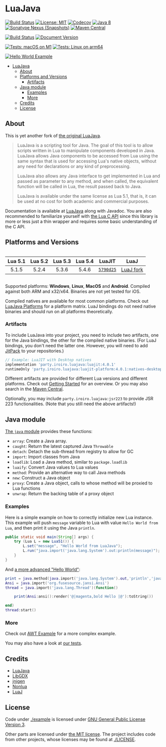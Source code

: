 # LuaJava #

[![Build Status](https://github.com/gudzpoz/luajava/actions/workflows/build-natives.yml/badge.svg)](https://github.com/gudzpoz/luajava/actions/workflows/build-natives.yml)
[![License: MIT](https://img.shields.io/badge/License-MIT-blue.svg)](https://opensource.org/licenses/MIT)
[![Codecov](https://img.shields.io/codecov/c/github/gudzpoz/luajava?label=Coverage)](https://app.codecov.io/gh/gudzpoz/luajava/)
[![Java 8](https://img.shields.io/badge/Java-8-brown)](https://www.oracle.com/java/technologies/java8.html)
[![Sonatype Nexus (Snapshots)](https://img.shields.io/nexus/s/party.iroiro.luajava/luajava?server=https%3A%2F%2Fs01.oss.sonatype.org&label=Nexus&color=pink)](https://s01.oss.sonatype.org/content/repositories/snapshots/party/iroiro/luajava/)
[![Maven Central](https://img.shields.io/maven-central/v/party.iroiro.luajava/luajava?color=blue&label=Maven%20Central)](https://mvnrepository.com/search?q=party.iroiro.luajava)

[![Build Status](https://github.com/gudzpoz/luajava/actions/workflows/docs.yml/badge.svg)](https://github.com/gudzpoz/luajava/actions/workflows/docs.yml)
[![Document Version](https://img.shields.io/github/package-json/v/gudzpoz/luajava?filename=docs%2Fpackage.json&label=Documentation)](https://gudzpoz.github.io/luajava/)

[![Tests: macOS on M1](https://img.shields.io/github/actions/workflow/status/gudzpoz/luajava/build-natives.yml?label=macOS%20on%20M1)](https://github.com/gudzpoz/luajava/actions/workflows/build-natives.yml)
[![Tests: Linux on arm64](https://img.shields.io/circleci/build/github/gudzpoz/luajava/main?label=Linux%20on%20arm64)](https://app.circleci.com/pipelines/github/gudzpoz/luajava)

[![Hello World Example](./docs/.vuepress/public/hello.svg)](https://gudzpoz.github.io/luajava/examples/hello-world-mod.html)

- [LuaJava](#luajava)
  - [About](#about)
  - [Platforms and Versions](#platforms-and-versions)
    - [Artifacts](#artifacts)
  - [Java module](#java-module)
    - [Examples](#examples)
    - [More](#more)
  - [Credits](#credits)
  - [License](#license)

## About ##

This is yet another fork of [the original LuaJava](https://github.com/jasonsantos/luajava).

> LuaJava is a scripting tool for Java. The goal of this tool is to allow scripts written in Lua to manipulate components developed in Java. LuaJava allows Java components to be accessed from Lua using the same syntax that is used for accessing Lua's native objects, without any need for declarations or any kind of preprocessing.
>
> LuaJava also allows any Java interface to get implemented in Lua and passed as parameter to any method, and when called, the equivalent function will be called in Lua, the result passed back to Java.
>
> LuaJava is available under the same license as Lua 5.1, that is, it can be used at no cost for both academic and commercial purposes.

Documentation is available at [LuaJava](https://gudzpoz.github.io/luajava/) along with Javadoc.
You are also recommended to familiarize yourself with [the Lua C API](https://www.lua.org/manual/5.4/manual.html#4)
since this library is more or less just a thin wrapper and requires some basic understanding of the C API.

## Platforms and Versions ##

<div style="display:flex;justify-content:center">

| Lua 5.1 | Lua 5.2 | Lua 5.3 | Lua 5.4 | LuaJIT      |    LuaJ     |
|:-------:|:-------:|:-------:|:-------:|:-----------:|:-----------:|
| 5.1.5   | 5.2.4   | 5.3.6   | 5.4.6   | [`5790d25`] | [LuaJ fork] |

</div>

[`5790d25`]: https://github.com/LuaJIT/LuaJIT/commits/5790d253972c9d78a0c2aece527eda5b134bbbf7

[LuaJ fork]: https://github.com/wagyourtail/luaj

Supported platforms: **Windows**, **Linux**, **MacOS** and **Android**. Compiled against both ARM and x32/x64. Binaries are not yet tested for iOS.

Compiled natives are available for most common platforms. Check out [LuaJava Platforms](https://gudzpoz.github.io/luajava/#platforms) for a platform matrix. LuaJ bindings do not need native binaries and should run on all platforms theoretically.

### Artifacts

To include LuaJava into your project, you need to include two artifacts, one for the Java bindings, the other for the compiled native binaries.
(For LuaJ bindings, you don't need the latter one. However, you will need to add [JitPack](https://jitpack.io/) to your repositories.)

```groovy
// Example: LuaJIT with Desktop natives
implementation 'party.iroiro.luajava:luajit:4.0.1'
runtimeOnly 'party.iroiro.luajava:luajit-platform:4.0.1:natives-desktop'
```

Different artifacts are provided for different Lua versions and different platforms. Check out [Getting Started](https://gudzpoz.github.io/luajava/getting-started.html) for an overview. Or you may also search in the [Maven Central](https://mvnrepository.com/search?q=party.iroiro.luajava).

Optionally, you may include `party.iroiro.luajava:jsr223` to provide JSR 223 functionalities. (Note that you still need the above artifacts!)

## Java module ##

[The `java` module](https://gudzpoz.github.io/luajava/api.html#java-module) provides these functions:

- `array`: Create a Java array.
- `caught`: Return the latest captured Java `Throwable`
- `detach`: Detach the sub-thread from registry to allow for GC
- `import`: Import classes from Java
- `loadlib`: Load a Java method, similar to `package.loadlib`
- `luaify`: Convert Java values to Lua values
- `method`: Provide an alternative way to call Java methods
- `new`: Construct a Java object
- `proxy`: Create a Java object, calls to whose method will be proxied to Lua functions
- `unwrap`: Return the backing table of a proxy object

### Examples

Here is a simple example on how to correctly initialize new Lua instance.
This example will push `message` variable to Lua with value `Hello World from Lua`,
and then print it using the Java `println`.

```java
public static void main(String[] args) {
    try (Lua L = new Lua51()) {
        L.set("message", "Hello World from LuaJava");
        L.run("java.import('java.lang.System').out:println(message)");
    }
}
```

And [a more advanced "Hello World"](https://gudzpoz.github.io/luajava/examples/hello-world-mod.html):

```lua
print = java.method(java.import('java.lang.System').out,'println','java.lang.Object')
Ansi = java.import('org.fusesource.jansi.Ansi')
thread = java.import('java.lang.Thread')(function()

    print(Ansi:ansi():render('@|magenta,bold Hello |@'):toString())

end)
thread:start()
```

### More ###

Check out [AWT Example](https://gudzpoz.github.io/luajava/examples/awt.html) for a more complex example.

You may also have a look at [our tests](./example/src/test/resources).

## Credits ##

 * [LuaJava](https://github.com/jasonsantos/luajava)
 * [LibGDX](https://github.com/libgdx/libgdx)
 * [jnigen](https://github.com/libgdx/gdx-jnigen)
 * [Nonlua](https://github.com/deathbeam/jua)
 * [LuaJ](https://github.com/wagyourtail/luaj)

## License ##

Code under [./example](./example) is licensed under [GNU General Public License
Version 3](https://www.gnu.org/licenses/gpl-3.0.txt).

Other parts are licensed under [the MIT license](https://opensource.org/licenses/MIT).
The project includes code from other projects, whose licenses may be found at [./LICENSE](./LICENSE).
